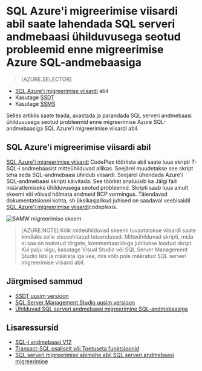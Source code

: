 <properties
   pageTitle="SQL serveri andmebaasi ühilduvusega seotud probleemid enne migreerimise SQL-andmebaasiga parandamine | Microsoft Azure'i"
   description="Microsoft Azure'i SQL-andmebaasi, andmebaasi migreerimine, ühilduvust, SQL Azure'i migreerimise viisard"
   services="sql-database"
   documentationCenter=""
   authors="CarlRabeler"
   manager="jhubbard"
   editor=""/>

<tags
   ms.service="sql-database"
   ms.devlang="NA"
   ms.topic="article"
   ms.tgt_pltfrm="NA"
   ms.workload="sqldb-migrate"
   ms.date="08/24/2016"
   ms.author="carlrab"/>

# <a name="use-sql-azure-migration-wizard-to-fix-sql-server-database-compatibility-issues-before-migration-to-azure-sql-database"></a>SQL Azure'i migreerimise viisardi abil saate lahendada SQL serveri andmebaasi ühilduvusega seotud probleemid enne migreerimise Azure SQL-andmebaasiga

> [AZURE.SELECTOR]
- [SQL Azure'i migreerimise viisardi](sql-database-cloud-migrate-fix-compatibility-issues.md) abil
- Kasutage [SSDT](sql-database-cloud-migrate-fix-compatibility-issues-ssdt.md)
- Kasutage [SSMS](sql-database-cloud-migrate-fix-compatibility-issues-ssms.md)

Selles artiklis saate teada, avastada ja parandada SQL serveri andmebaasi ühilduvusega seotud probleemid enne migreerimise Azure SQL-andmebaasiga SQL Azure'i migreerimise viisardi abil.

## <a name="using-sql-azure-migration-wizard"></a>SQL Azure'i migreerimise viisardi abil

[SQL Azure'i migreerimise viisardi](http://sqlazuremw.codeplex.com/) CodePlex tööriista abil saate luua skripti T-SQL-i andmebaasist mitteühilduvad allikas. Seejärel muudetakse see skript teha seda SQL-andmebaasi ühildub viisardi. Seejärel ühendada Azure'i SQL-andmebaasi skripti käivitada. See tööriist analüüsib ka Jälgi faili määratlemiseks ühilduvusega seotud probleemid. Skripti saab luua ainult skeemi või võivad hõlmata andmeid BCP vormingus. Täiendavad dokumentatsiooni kohta, sh üksikasjalikud juhised on saadaval veebisaidil [SQL Azure'i migreerimise viisardi](http://sqlazuremw.codeplex.com/)codeplexis.  

 ![SAMW migreerimise skeem](./media/sql-database-cloud-migrate/02SAMWDiagram.png)

  > [AZURE.NOTE] Kõik mitteühilduvad skeemi tuvastatakse viisardi saate kindlaks selle sisseehitatud teisendused. Mitteühilduvad skripti, mida ei saa on teatatud tõrgete, kommentaaridega juhitakse loodud skript. Kui palju vigu, kasutage Visual Studio või SQL Server Management Studio läbi ja määrata iga vea, mis võib pole määratud SQL serveri migreerimise viisardi abil.

## <a name="next-steps"></a>Järgmised sammud

- [SSDT uusim versioon](https://msdn.microsoft.com/library/mt204009.aspx)
- [SQL Server Management Studio uusim versioon](https://msdn.microsoft.com/library/mt238290.aspx)
- [Ühilduvad SQL serveri andmebaasi migreerimine SQL-andmebaasiga](sql-database-cloud-migrate.md#migrate-a-compatible-sql-server-database-to-sql-database)

## <a name="additional-resources"></a>Lisaressursid

- [SQL-i andmebaasi V12](sql-database-v12-whats-new.md)
- [Transact-SQL osaliselt või Toetuseta funktsioonid](sql-database-transact-sql-information.md)
- [SQL serveri migreerimise abimehe abil SQL serveri andmebaasi migreerimine](http://blogs.msdn.com/b/ssma/)
